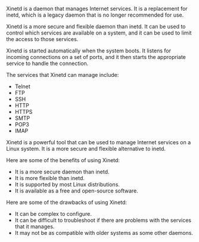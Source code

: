 Xinetd is a daemon that manages Internet services. It is a replacement for inetd, which is a legacy daemon that is no longer recommended for use.

Xinetd is a more secure and flexible daemon than inetd. It can be used to control which services are available on a system, and it can be used to limit the access to those services.

Xinetd is started automatically when the system boots. It listens for incoming connections on a set of ports, and it then starts the appropriate service to handle the connection.

The services that Xinetd can manage include:

* Telnet
* FTP
* SSH
* HTTP
* HTTPS
* SMTP
* POP3
* IMAP

Xinetd is a powerful tool that can be used to manage Internet services on a Linux system. It is a more secure and flexible alternative to inetd.

Here are some of the benefits of using Xinetd:

* It is a more secure daemon than inetd.
* It is more flexible than inetd.
* It is supported by most Linux distributions.
* It is available as a free and open-source software.

Here are some of the drawbacks of using Xinetd:

* It can be complex to configure.
* It can be difficult to troubleshoot if there are problems with the services that it manages.
* It may not be as compatible with older systems as some other daemons.
